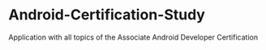 # Android-Certification-Study
Application with all topics of the Associate Android Developer Certification
